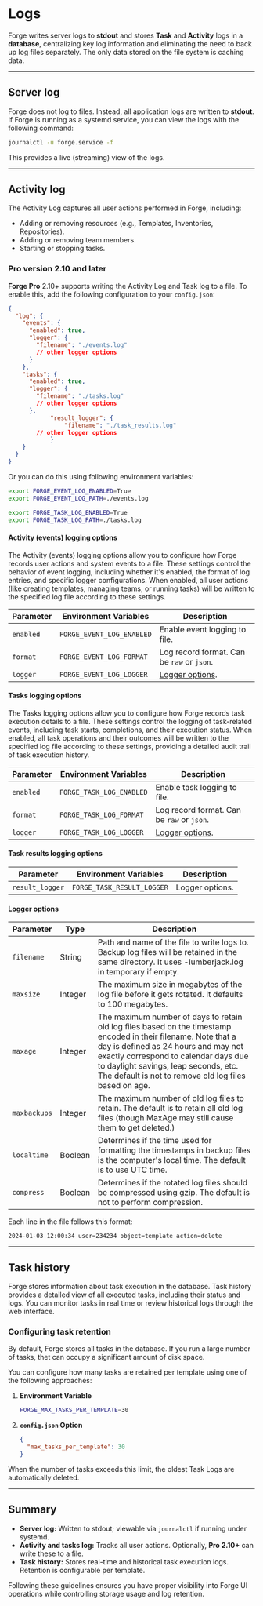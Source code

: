 # Logs

Forge writes server logs to **stdout** and stores **Task** and **Activity** logs in a **database**, centralizing key log information and eliminating the need to back up log files separately. The only data stored on the file system is caching data.

---

## Server log

Forge does not log to files. Instead, all application logs are written to **stdout**.  
If Forge is running as a systemd service, you can view the logs with the following command:

```bash
journalctl -u forge.service -f
```

This provides a live (streaming) view of the logs.

---

## Activity log

The Activity Log captures all user actions performed in Forge, including:

- Adding or removing resources (e.g., Templates, Inventories, Repositories).
- Adding or removing team members.
- Starting or stopping tasks.

### Pro version 2.10 and later

**Forge Pro** 2.10+ supports writing the Activity Log and Task log to a file. To enable this, add the following configuration to your `config.json`:

```json
{
  "log": {
    "events": {
      "enabled": true,
      "logger": {
        "filename": "./events.log"
        // other logger options
      }
    },
    "tasks": {
      "enabled": true,
      "logger": {
        "filename": "./tasks.log"
        // other logger options
      },
			"result_logger": {
				"filename": "./task_results.log"
        // other logger options
			}
    }
  }
}
```


Or you can do this using following environment variables:

```bash
export FORGE_EVENT_LOG_ENABLED=True
export FORGE_EVENT_LOG_PATH=./events.log

export FORGE_TASK_LOG_ENABLED=True
export FORGE_TASK_LOG_PATH=./tasks.log
```

#### Activity (events) logging options

The Activity (events) logging options allow you to configure how Forge records user actions and system events to a file. These settings control the behavior of event logging, including whether it's enabled, the format of log entries, and specific logger configurations. When enabled, all user actions (like creating templates, managing teams, or running tasks) will be written to the specified log file according to these settings.

| Parameter             | Environment Variables | Description           |
| --------------------- | --------------------- | --------------------- |
| `enabled`             | `FORGE_EVENT_LOG_ENABLED` | Enable event logging to file. |
| `format`              | `FORGE_EVENT_LOG_FORMAT`  | Log record format. Can be `raw` or `json`. |
| `logger`              | `FORGE_EVENT_LOG_LOGGER`  | [Logger options](#logger-options). |

#### Tasks logging options

The Tasks logging options allow you to configure how Forge records task execution details to a file. These settings control the logging of task-related events, including task starts, completions, and their execution status. When enabled, all task operations and their outcomes will be written to the specified log file according to these settings, providing a detailed audit trail of task execution history.

| Parameter             | Environment Variables | Description           |
| --------------------- | --------------------- | --------------------- |
| `enabled`             | `FORGE_TASK_LOG_ENABLED` | Enable task logging to file. |
| `format`              | `FORGE_TASK_LOG_FORMAT`  | Log record format. Can be `raw` or `json`. |
| `logger`              | `FORGE_TASK_LOG_LOGGER`  | [Logger options](#logger-options). |

#### Task results logging options

| Parameter             | Environment Variables | Description           |
| --------------------- | --------------------- | --------------------- |
| `result_logger`              | `FORGE_TASK_RESULT_LOGGER`  | Logger options. |


#### Logger options

| Parameter             | Type | Description           |
| --------------------- | ------- | --------------------- |
| `filename`     | String  | Path and name of the file to write logs to. Backup log files will be retained in the same directory.  It uses <processname>-lumberjack.log in temporary if empty. |
| `maxsize`      | Integer | The maximum size in megabytes of the log file before it gets rotated. It defaults to 100 megabytes. |
| `maxage`       | Integer | The maximum number of days to retain old log files based on the timestamp encoded in their filename.  Note that a day is defined as 24 hours and may not exactly correspond to calendar days due to daylight savings, leap seconds, etc. The default is not to remove old log files based on age. |
| `maxbackups`   | Integer | The maximum number of old log files to retain.  The default is to retain all old log files (though MaxAge may still cause them to get deleted.) |
| `localtime`    | Boolean | Determines if the time used for formatting the timestamps in backup files is the computer's local time.  The default is to use UTC time. |
| `compress`     | Boolean | Determines if the rotated log files should be compressed using gzip. The default is not to perform compression. |



Each line in the file follows this format:

```
2024-01-03 12:00:34 user=234234 object=template action=delete
```

---

## Task history

Forge stores information about task execution in the database. Task history provides a detailed view of all executed tasks, including their status and logs. You can monitor tasks in real time or review historical logs through the web interface.

### Configuring task retention

By default, Forge stores all tasks in the database. If you run a large number of tasks, thet can occupy a significant amount of disk space.

You can configure how many tasks are retained per template using one of the following approaches:

1. **Environment Variable**  
   ```bash
   FORGE_MAX_TASKS_PER_TEMPLATE=30
   ```
2. **`config.json` Option**  
   ```json
   {
     "max_tasks_per_template": 30
   }
   ```

When the number of tasks exceeds this limit, the oldest Task Logs are automatically deleted.

---

## Summary

- **Server log:** Written to stdout; viewable via `journalctl` if running under systemd.  
- **Activity and tasks log:** Tracks all user actions. Optionally, **Pro 2.10+** can write these to a file.  
- **Task history:** Stores real-time and historical task execution logs. Retention is configurable per template.

Following these guidelines ensures you have proper visibility into Forge UI operations while controlling storage usage and log retention.
